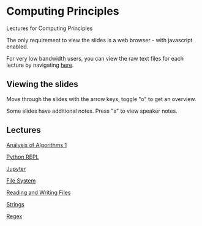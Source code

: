 # Computing Principles

Lectures for Computing Principles

The only requirement to view the slides is a web browser - with javascript enabled.

For very low bandwidth users, you can view the raw text files for each lecture
by navigating [here](https://github.com/uea-teaching/computing-principles/).


## Viewing the slides

Move through the slides with the arrow keys, toggle "o" to get an overview.

Some slides have additional notes. Press "s" to view speaker notes.


## Lectures

[Analysis of Algorithms 1](https://uea-teaching.github.io/computing-principles/lectures/analysis1)

[Python REPL](https://uea-teaching.github.io/computing-principles/lectures/python-repl)

[Jupyter](https://uea-teaching.github.io/computing-principles/lectures/jupyter)

[File System](https://uea-teaching.github.io/computing-principles/lectures/system)

[Reading and Writing Files](https://uea-teaching.github.io/computing-principles/lectures/files)

[Strings](https://uea-teaching.github.io/computing-principles/lectures/strings)

[Regex](https://uea-teaching.github.io/computing-principles/lectures/python-regex)
